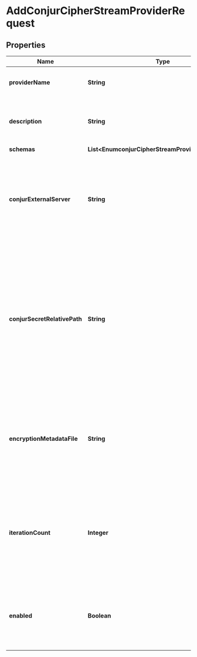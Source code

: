 

# AddConjurCipherStreamProviderRequest


## Properties

| Name | Type | Description | Notes |
|------------ | ------------- | ------------- | -------------|
|**providerName** | **String** | Name of the new Cipher Stream Provider |  |
|**description** | **String** | A description for this Cipher Stream Provider |  [optional] |
|**schemas** | **List&lt;EnumconjurCipherStreamProviderSchemaUrn&gt;** |  |  |
|**conjurExternalServer** | **String** | An external server definition with information needed to connect and authenticate to the Conjur server. |  |
|**conjurSecretRelativePath** | **String** | The portion of the path that follows the account name in the URI needed to obtain the secret passphrase to use to generate the encryption key. Any special characters in the path must be URL-encoded. |  |
|**encryptionMetadataFile** | **String** | The path to a file that will hold metadata about the encryption performed by this Conjur Cipher Stream Provider. |  [optional] |
|**iterationCount** | **Integer** | The PBKDF2 iteration count that will be used when deriving the encryption key used to protect the encryption settings database. |  [optional] |
|**enabled** | **Boolean** | Indicates whether this Cipher Stream Provider is enabled for use in the Directory Server. |  |



